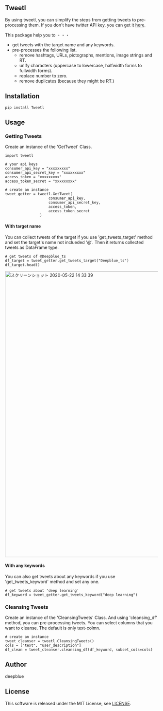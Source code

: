 ## Tweetl
By using tweetl, you can simplify the steps from getting tweets to pre-processing them.
If you don't have twitter API key, you can get it [here](https://developer.twitter.com/en).

This package help you to ・・・
+ get tweets with the target name and any keywords.
+ pre-processes the following list.
  + remove hashtags, URLs, pictographs, mentions, image strings and RT.
  + unify characters (uppercase to lowercase, halfwidth forms to fullwidth forms).
  + replace number to zero.
  + remove duplicates (because they might be RT.)

## Installation
```
pip install Tweetl
```
## Usage
### Getting Tweets
Create an instance of the 'GetTweet' Class.
```
import tweetl

# your api keys
consumer_api_key = "xxxxxxxxx"
consumer_api_secret_key = "xxxxxxxxx"
access_token = "xxxxxxxxx"
access_token_secret = "xxxxxxxxx"

# create an instance
tweet_getter = tweetl.GetTweet(
                    consumer_api_key,
                    consumer_api_secret_key, 
                    access_token, 
                    access_token_secret
                )
```
#### With target name
You can collect tweets of the target if you use 'get_tweets_target' method and set the target's name not inclueded '@'. Then it returns collected tweets as DataFrame type.
```
# get tweets of @Deepblue_ts
df_target = tweet_getter.get_tweets_target("Deepblue_ts")
df_target.head()
```
<img width="939" alt="スクリーンショット 2020-05-22 14 33 39" src="https://user-images.githubusercontent.com/37981348/82634800-b27fa480-9c39-11ea-9420-8952717823fb.png">

#### With any keywords
You can also get tweets about any keywords if you use 'get_tweets_keyword' method and set any one.
```
# get tweets about 'deep learning'
df_keyword = tweet_getter.get_tweets_keyword("deep learning")
```

### Cleansing Tweets
Create an instance of the 'CleansingTweets' Class. And using 'cleansing_df' method, you can pre-processing tweets. You can select columns that you want to cleanse. The default is only text-colmn.

```
# create an instance
tweet_cleanser = tweetl.CleansingTweets()
cols = ["text", "user_description"]
df_clean = tweet_cleanser.cleansing_df(df_keyword, subset_cols=cols)
```

## Author
deepblue

## License
This software is released under the MIT License, see [LICENSE](https://github.com/deepblue-ts/Tweetl/blob/master/LICENSE).
